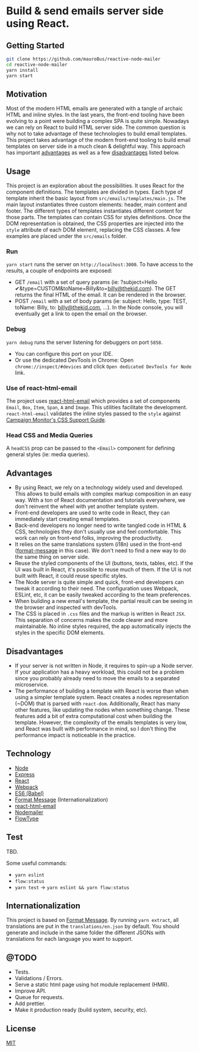 # Build & send emails server side using React.

## Getting Started

```bash
git clone https://github.com/mauroBus/reactive-node-mailer
cd reactive-node-mailer
yarn install
yarn start
```

## Motivation

Most of the modern HTML emails are generated with a tangle of archaic HTML and inline styles.
In the last years, the front-end tooling have been evolving to a point were building a complex SPA is quite simple. Nowadays we can rely on React to build HTML server side. The common question is why not to take advantage of these technologies to build email templates.
This project takes advantage of the modern front-end tooling to build email templates on server side in a much clean & delightful way.
This approach has important [advantages](#advantages) as well as a few [disadvantages](#disadvantages) listed below.

## Usage

This project is an exploration about the possibilities. It uses React for the component definitions. The templates are divided in types. Each type of template inherit the basic layout from `src/emails/templates/main.js`. The main layout instantiates three custom elements: header, main content and footer. The different types of templates instantiates different content for those parts.
The templates can contain CSS for styles definitions. Once the DOM representation is obtained, the CSS properties are injected into the `style` attribute of each DOM element, replacing the CSS classes.
A few examples are placed under the `src/emails` folder.

### Run

`yarn start` runs the server on `http://localhost:3000`.
To have access to the results, a couple of endpoints are exposed:
* GET `/email` with a set of query params (ie: ?subject=Hello ✔&type=CUSTOM&toName=Billy&to=billy@thekid.com).
  The GET returns the final HTML of the email. It can be rendered in the browser.
* POST `/email` with a set of body params (ie: subject: Hello, type: TEST, toName: Billy, to: billy@thekid.com, ...).
  In the Node console, you will eventually get a link to open the email on the browser.

### Debug

`yarn debug` runs the server listening for debuggers on port `5858`.
* You can configure this port on your IDE.
* Or use the dedicated DevTools in Chrome: Open `chrome://inspect/#devices` and click `Open dedicated DevTools for Node` link.

### Use of react-html-email
The project uses [react-html-email](https://github.com/chromakode/react-html-email) which provides a set of components `Email`, `Box`, `Item`, `Span`, `A` and `Image`. This utilities facilitate the development. `react-html-email` validates the inline styles passed to the `style` against [Campaign Monitor's CSS Support Guide](https://www.campaignmonitor.com/css/).
### Head CSS and Media Queries
A `headCSS` prop can be passed to the `<Email>` component for defining general styles (ie: media queries).

## Advantages

  * By using React, we rely on a technology widely used and developed. This allows to build emails with complex markup composition in an easy way. With a ton of React documentation and tutorials everywhere, we don't reinvent the wheel with yet another template system.
  * Front-end developers are used to write code in React, they can immediately start creating email templates.
  * Back-end developers no longer need to write tangled code in HTML & CSS, technologies they don't usually use and feel comfortable. This work can rely on front-end folks, improving the productivity.
  * It relies on the same translations system (i18n) used in the front-end ([format-message](https://github.com/format-message/format-message) in this case). We don't need to find a new way to do the same thing on server side.
  * Reuse the styled components of the UI (buttons, texts, tables, etc). If the UI was built in React, it's possible to reuse much of them. If the UI is not built with React, it could reuse specific styles.
  * The Node server is quite simple and quick, front-end developers can tweak it according to their need. The configuration uses Webpack, ESLint, etc, it can be easily tweaked according to the team preferences.
  * When building a new email's template, the partial result can be seeing in the browser and inspected with devTools.
  * The CSS is placed in `.css` files and the markup is written in React `JSX`. This separation of concerns makes the code clearer and more maintainable. No inline styles required, the app automatically injects the styles in the specific DOM elements.

## Disadvantages

* If your server is not written in Node, it requires to spin-up a Node server. If your application has a heavy workload, this could not be a problem since you probably already need to move the emails to a separated microservice.
* The performance of building a template with React is worse than when using a simpler template system.
React creates a nodes representation (~DOM) that is parsed with `react-dom`. Additionally, React has many other features, like updating the nodes when something change. These features add a bit of extra computational cost when building the template.
However, the complexity of the emails templates is very low, and React was built with performance in mind, so I don't thing the performance impact is noticeable in the practice.

## Technology

  * [Node](https://nodejs.org)
  * [Express](https://expressjs.com)
  * [React](https://reactjs.org)
  * [Webpack](https://webpack.js.org)
  * [ES6 (Babel)](https://babeljs.io)
  * [Format Message](https://github.com/format-message/format-message)  (Internationalization)
  * [react-html-email](https://github.com/chromakode/react-html-email)
  * [Nodemailer](https://nodemailer.com)
  * [FlowType](https://flow.org)

## Test

TBD.

Some useful commands:
  * `yarn eslint`
  * `flow:status`
  * `yarn test` -> `yarn eslint && yarn flow:status`

## Internationalization

This project is based on [Format Message](https://github.com/format-message/format-message).
By running `yarn extract`, all translations are put in the `translations/en.json` by default. You should generate and include in the same folder the different JSONs with translations for each language you want to support.

## @TODO

  * Tests.
  * Validations / Errors.
  * Serve a static html page using hot module replacement (HMR).
  * Improve API.
  * Queue for requests.
  * Add prettier.
  * Make it production ready (build system, security, etc).

## License

[MIT](https://github.com/mauroBus/reactive-node-mailer/blob/master/LICENSE.md)
